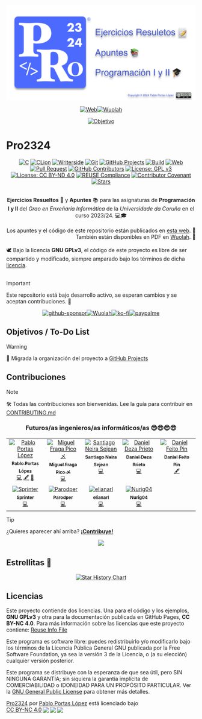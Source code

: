 <!--
SPDX-FileCopyrightText: 2024 Pablo Portas López <pablo.portas@udc.es>

SPDX-License-Identifier: GPL-3.0-only
-->

[![Banner](./images/Pro2324%20GitHub%20Readme.png)](https://teenbiscuits.github.io/Pro2324)

<div align="center">

[![Web](https://img.shields.io/badge/Página_Web-4d6aff?style=for-the-badge&logo=htmx&logoColor=#white)](https://teenbiscuits.github.io/Pro2324)[![Wuolah](https://img.shields.io/badge/Wuolah-black?style=for-the-badge&logo=googledocs&logoColor=white)](https://wuolah.com/profile/pablopl)


[![Objetivo](https://progress-bar.dev/75/?title=Objetivo%20de%20Estrellas&width=200&color=e3b341)](https://github.com/TeenBiscuits/Pro2324)
</div>

# Pro2324

<div align="center">

[![C](https://img.shields.io/badge/C99-%2300599C.svg?logo=c&logoColor=white)](https://en.wikipedia.org/wiki/C99)
[![CLion](https://img.shields.io/badge/CLion-black.svg?logo=clion&logoColor=white)](https://www.jetbrains.com/es-es/clion/)
[![Writerside](https://img.shields.io/badge/Writerside-purple.svg?logo=jetbrains&logoColor=white)](https://www.jetbrains.com/es-es/writerside/)
[![Git](https://img.shields.io/badge/Git-E44C30?logo=git&logoColor=white)](https://en.wikipedia.org/wiki/Git)
[![GitHub Projects](https://img.shields.io/badge/GitHub_Projects-000000.svg?logo=github&logoColor=white)](https://github.com/TeenBiscuits/Pro2324/projects)
[![Build](https://github.com/TeenBiscuits/Pro2324/actions/workflows/deploy.yml/badge.svg)](https://github.com/TeenBiscuits/Pro2324/actions/workflows/deploy.yml)
[![Web](https://img.shields.io/website?down_message=offline&up_message=online&label=Web&url=https%3A%2F%2Fteenbiscuits.github.io%2FPro2324%2Fpro2324.html)](https://teenbiscuits.github.io/Pro2324/inicio.html)
[![Pull Request](https://img.shields.io/github/issues-pr-closed/TeenBiscuits/Pro2324.svg?label=Pull%20Request)](https://github.com/TeenBiscuits/Pro2324/pulls)
[![GitHub Contributors](https://img.shields.io/github/contributors/TeenBiscuits/Pro2324?label=Contributors)](https://github.com/TeenBiscuits/Pro2324/graphs/contributors)
[![License: GPL v3](https://img.shields.io/badge/License-GPLv3-blue.svg)](./LICENSE.md)
[![License: CC BY-ND 4.0](https://img.shields.io/badge/License-CC_BY--ND_4.0-lightgrey.svg)](./docs/LICENSE)
[![REUSE Compliance](https://github.com/TeenBiscuits/Pro2324/actions/workflows/compilance.yml/badge.svg)](https://github.com/TeenBiscuits/Pro2324/actions/workflows/compilance.yml)
[![Contributor Covenant](https://img.shields.io/badge/Contributor%20Covenant-2.1-4baaaa.svg)](CODE_OF_CONDUCT.md)
[![Stars](https://img.shields.io/github/stars/TeenBiscuits/Pro2324.svg)](https://github.com/TeenBiscuits/Pro2324)

</div>

<div align="center">
<br/>
<b>Ejercicios Resueltos</b> 📝 y <b>Apuntes</b> 📚 para las asignaturas de <b>Programación I y II</b> del <i>Grao en Enxeñaría Informática</i> de la <i>Universidade da Coruña</i> en el curso 2023/24. 💻🎓
<br/>
</div>

<div align="right">
<br/>
Los apuntes y el código de este repositorio están publicados en <a href="https://teenbiscuits.github.io/Pro2324/pro2324.html">esta web</a>. 📖 También están disponibles en PDF en <a href="https://wuolah.com/profile/pablopl">Wuolah</a>. 📕
<br/>
</div>

<div align="left">
<br/>
🕊️ Bajo la licencia <b>GNU GPLv3</b>, el código de este proyecto es libre de ser compartido y modificado, siempre amparado bajo los términos de dicha <a href="./LICENSE">licencia</a>.
<br/>
</div>
<br/>

> [!IMPORTANT]
> Este repositorio está bajo desarrollo activo, se esperan cambios y se aceptan contribuciones. 🤗

<div align="center">

[![github-sponsor](https://img.shields.io/badge/sponsor-30363D?style=for-the-badge&logo=GitHub-Sponsors)](https://github.com/sponsors/TeenBiscuits)[![Wuolah](https://img.shields.io/badge/Wuolah-4285F4?style=for-the-badge&logo=googledocs&logoColor=white)](https://wuolah.com/profile/pablopl)[![ko-fi](https://img.shields.io/badge/Ko--fi-F16061?style=for-the-badge&logo=ko-fi&logoColor=white)](https://ko-fi.com/T6T0TSIKT)[![paypalme](https://img.shields.io/badge/PayPal-00457C?style=for-the-badge&logo=paypal&logoColor=white)](https://paypal.me/pabloportaslopez)  

</div>

## Objetivos / To-Do List

> [!WARNING]
> 📢 Migrada la organización del proyecto a [GitHub Projects](https://github.com/TeenBiscuits/Pro2324/projects)

## Contribuciones

> [!NOTE]
> 🛠️️ Todas las contribuciones son bienvenidas. Lee la guía para contribuir en [CONTRIBUTING.md](./CONTRIBUTING.md) 

<div align="center">

### Futuros/as ingenieros/as informáticos/as 😎😎😎😎

<!-- https://github.com/all-contributors/all-contributors -->


<!-- ALL-CONTRIBUTORS-LIST:START - Do not remove or modify this section -->
<!-- prettier-ignore-start -->
<!-- markdownlint-disable -->
<table>
  <tbody>
    <tr>
      <td align="center" valign="top" width="20%"><a href="https://github.com/TeenBiscuits"><img src="https://avatars.githubusercontent.com/u/81629707?v=4?s=100" width="100px;" alt="Pablo Portas López"/><br /><sub><b>Pablo Portas López</b></sub></a><br /><a href="#code-TeenBiscuits" title="Code">💻</a> <a href="#content-TeenBiscuits" title="Content">🖋</a> <a href="#doc-TeenBiscuits" title="Documentation">📖</a></td>
      <td align="center" valign="top" width="20%"><a href="https://github.com/Fraagaa"><img src="https://avatars.githubusercontent.com/u/66569329?v=4?s=100" width="100px;" alt="Miguel Fraga Pico メ"/><br /><sub><b>Miguel Fraga Pico メ</b></sub></a><br /><a href="#code-Fraagaa" title="Code">💻</a></td>
      <td align="center" valign="top" width="20%"><a href="https://github.com/sneiira"><img src="https://avatars.githubusercontent.com/u/151532950?v=4?s=100" width="100px;" alt="Santiago Neira Sejean"/><br /><sub><b>Santiago Neira Sejean</b></sub></a><br /><a href="#code-sneiira" title="Code">💻</a></td>
      <td align="center" valign="top" width="20%"><a href="https://github.com/dza205"><img src="https://avatars.githubusercontent.com/u/76247222?v=4?s=100" width="100px;" alt="Daniel Deza Prieto"/><br /><sub><b>Daniel Deza Prieto</b></sub></a><br /><a href="#code-dza205" title="Code">💻</a></td>
      <td align="center" valign="top" width="20%"><a href="https://www.informaticapau.com/"><img src="https://avatars.githubusercontent.com/u/71133325?v=4?s=100" width="100px;" alt="Daniel Feito Pin"/><br /><sub><b>Daniel Feito Pin</b></sub></a><br /><a href="#content-danielfeitopin" title="Content">🖋</a></td>
    </tr>
    <tr>
      <td align="center" valign="top" width="20%"><a href="https://sprinter05.github.io/"><img src="https://avatars.githubusercontent.com/u/69991979?v=4?s=100" width="100px;" alt="Sprinter"/><br /><sub><b>Sprinter</b></sub></a><br /><a href="#code-Sprinter05" title="Code">💻</a></td>
      <td align="center" valign="top" width="20%"><a href="https://github.com/Parodper"><img src="https://avatars.githubusercontent.com/u/12100800?v=4?s=100" width="100px;" alt="Parodper"/><br /><sub><b>Parodper</b></sub></a><br /><a href="#code-Parodper" title="Code">💻</a></td>
      <td align="center" valign="top" width="20%"><a href="https://github.com/elianarl"><img src="https://avatars.githubusercontent.com/u/160122335?v=4?s=100" width="100px;" alt="elianarl"/><br /><sub><b>elianarl</b></sub></a><br /><a href="#code-elianarl" title="Code">💻</a></td>
      <td align="center" valign="top" width="20%"><a href="https://github.com/Nurig04"><img src="https://avatars.githubusercontent.com/u/152159453?v=4?s=100" width="100px;" alt="Nurig04"/><br /><sub><b>Nurig04</b></sub></a><br /><a href="#code-Nurig04" title="Code">💻</a></td>
    </tr>
  </tbody>
</table>

<!-- markdownlint-restore -->
<!-- prettier-ignore-end -->

<!-- ALL-CONTRIBUTORS-LIST:END -->

</div>

> [!TIP]
> ¿Quieres aparecer ahí arriba? [**¡Contribuye!**](./CONTRIBUTING.md)


<!-- Me daba pena borrarlo :(
- Pablo Portas López | [@TeenBiscuits](https://github.com/TeenBiscuits)
- Miguel Fraga Pico | [@Fraagaa](https://github.com/Fraagaa)
- Santiago Neira Sejean | [@sneiira](https://github.com/sneiira)
- Daniel Deza Prieto | [@dza205](https://github.com/dza205)
-->


<!-- Repobeats - Stats https://repobeats.axiom.co -->
<div align="center">
<a href="https://github.com/TeenBiscuits/Pro2324/pulse"><img src="https://repobeats.axiom.co/api/embed/675ebcf2934ba9390a99ffef8cabc521898b79e5.svg"/></a>
</div>

## Estrellitas 🌟

<div align="center">
  <a href="https://star-history.com/#TeenBiscuits/Pro2324&Date">
   <picture>
     <source media="(prefers-color-scheme: dark)" srcset="https://api.star-history.com/svg?repos=TeenBiscuits/Pro2324&type=Date&theme=dark" />
     <source media="(prefers-color-scheme: light)" srcset="https://api.star-history.com/svg?repos=TeenBiscuits/Pro2324&type=Date" />
     <img alt="Star History Chart" src="https://api.star-history.com/svg?repos=TeenBiscuits/Pro2324&type=Date" />
   </picture>
  </a>
</div>

## Licencias

Este proyecto contiende dos licencias. Una para el código y los ejemplos, **GNU GPLv3** y otra para la documentación
publicada en GitHub Pages, **CC BY-NC 4.0**. Para más información sobre las licencias que este proyecto contiene: [Reuse Info File](.reuse/dep5)

Este programa es software libre: puedes redistribuirlo y/o modificarlo bajo los términos de la Licencia Pública General
GNU publicada por la Free Software Foundation, ya sea la versión 3 de la Licencia, o (a su elección) cualquier versión
posterior.

Este programa se distribuye con la esperanza de que sea útil, pero SIN NINGUNA GARANTÍA; sin siquiera la garantía
implícita de COMERCIABILIDAD o IDONEIDAD PARA UN PROPÓSITO PARTICULAR. Ver la [GNU General Public License](./LICENSE.md)
para obtener
más detalles.

<p xmlns:cc="http://creativecommons.org/ns#" xmlns:dct="http://purl.org/dc/terms/"><a property="dct:title" rel="cc:attributionURL" href="https://teenbiscuits.github.io/Pro2324">Pro2324</a> por <a rel="cc:attributionURL dct:creator" property="cc:attributionName" href="https://github.com/TeenBiscuits">Pablo Portas López</a> está licenciado bajo <a href="http://creativecommons.org/licenses/by-nc/4.0/?ref=chooser-v1" target="_blank" rel="license noopener noreferrer" style="display:inline-block;">CC BY-NC 4.0<img style="height:22px!important;margin-left:3px;vertical-align:text-bottom;" src="https://mirrors.creativecommons.org/presskit/icons/cc.svg?ref=chooser-v1"><img style="height:22px!important;margin-left:3px;vertical-align:text-bottom;" src="https://mirrors.creativecommons.org/presskit/icons/by.svg?ref=chooser-v1"><img style="height:22px!important;margin-left:3px;vertical-align:text-bottom;" src="https://mirrors.creativecommons.org/presskit/icons/nc.svg?ref=chooser-v1"></a></p>
